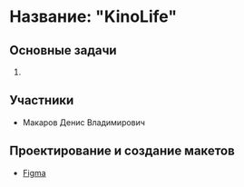 # Название: "KinoLife"
    
## Основные задачи

1)



## Участники

* Макаров Денис Владимирович



## Проектирование и создание макетов

* [Figma](https://www.figma.com/file/hjaBe1fDfxCIt3L5fpgs5c/KinoLife?node-id=0%3A1)
